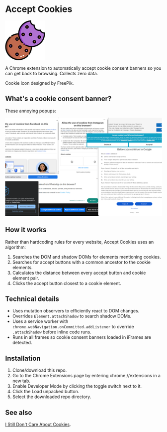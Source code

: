 Accept Cookies
==============
![](icon128.png)

A Chrome extension to automatically accept cookie consent banners so you can get back to browsing. Collects zero data.

Cookie icon designed by FreePik.

What's a cookie consent banner?
--------------------------------
These annoying popups:

![](acceptcookies.png)


How it works
-----------
Rather than hardcoding rules for every website, Accept Cookies uses an algorithm:

1. Searches the DOM and shadow DOMs for elements mentioning cookies.
2. Searches for accept buttons with a common ancestor to the cookie elements.
3. Calculates the distance between every accept button and cookie element pair.
4. Clicks the accept button closest to a cookie element.


Technical details
-----------------
- Uses mutation observers to efficiently react to DOM changes.
- Overrides `Element.attachShadow` to search shadow DOMs.
- Uses a service worker with `chrome.webNavigation.onCommitted.addListener` to override `.attachShadow` before inline code runs.
- Runs in all frames so cookie consent banners loaded in iFrames are detected.


Installation
------------
1. Clone/download this repo.
2. Go to the Chrome Extensions page by entering chrome://extensions in a new tab.
3. Enable Developer Mode by clicking the toggle switch next to it.
4. Click the Load unpacked button.
5. Select the downloaded repo directory.


See also
--------
[I Still Don't Care About Cookies](https://github.com/OhMyGuus/I-Still-Dont-Care-About-Cookies).
